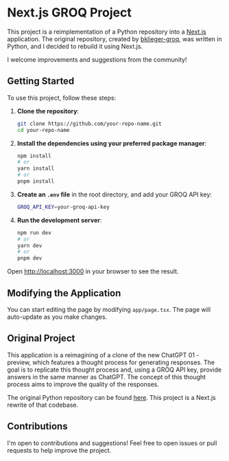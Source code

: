 # Next.js GROQ Project

This project is a reimplementation of a Python repository into a [Next.js](https://nextjs.org) application. The original repository, created by [bklieger-groq](https://github.com/bklieger-groq/g1), was written in Python, and I decided to rebuild it using Next.js.

I welcome improvements and suggestions from the community!

## Getting Started

To use this project, follow these steps:

1. **Clone the repository**:

   ```bash
   git clone https://github.com/your-repo-name.git
   cd your-repo-name
2. **Install the dependencies using your preferred package manager**:

   ```bash
   npm install
   # or
   yarn install
   # or
   pnpm install

3. **Create an `.env` file** in the root directory, and add your GROQ API key:

   ```bash
   GROQ_API_KEY=your-groq-api-key

4. **Run the development server**:

   ```bash
   npm run dev
   # or
   yarn dev
   # or
   pnpm dev

Open [http://localhost:3000](http://localhost:3000) in your browser to see the result.

## Modifying the Application

You can start editing the page by modifying `app/page.tsx`. The page will auto-update as you make changes.

## Original Project

This application is a reimagining of a clone of the new ChatGPT 01 - preview, which features a thought process for generating responses. The goal is to replicate this thought process and, using a GROQ API key, provide answers in the same manner as ChatGPT. The concept of this thought process aims to improve the quality of the responses.

The original Python repository can be found [here](https://github.com/bklieger-groq/g1). This project is a Next.js rewrite of that codebase.

## Contributions

I'm open to contributions and suggestions! Feel free to open issues or pull requests to help improve the project.
